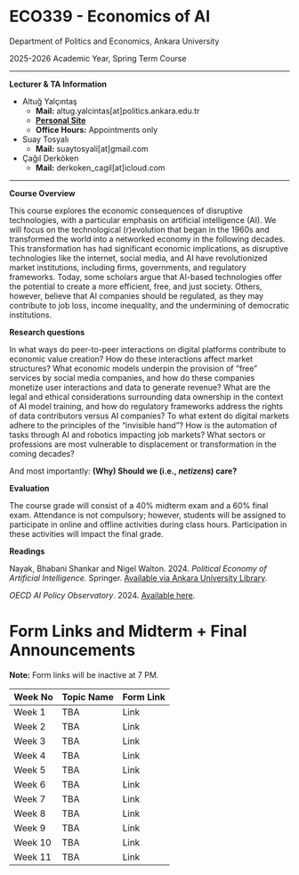 # ECO339 - Economics of AI

Department of Politics and Economics, Ankara University

2025-2026 Academic Year, Spring Term Course

---
**Lecturer & TA Information**

- Altuğ Yalçıntaş
    - **Mail:** altug.yalcintas[at]politics.ankara.edu.tr
    - [**Personal Site**](https://sekerefe.github.io/)
    - **Office Hours:** Appointments only
- Suay Tosyalı
    - **Mail:** suaytosyali[at]gmail.com
- Çağıl Derköken
    - **Mail:** derkoken_cagil[at]icloud.com
---

**Course Overview**

This course explores the economic consequences of disruptive technologies, with a particular emphasis on artificial intelligence (AI). We will focus on the technological (r)evolution that began in the 1960s and transformed the world into a networked economy in the following decades. This transformation has had significant economic implications, as disruptive technologies like the internet, social media, and AI have revolutionized market institutions, including firms, governments, and regulatory frameworks. Today, some scholars argue that AI-based technologies offer the potential to create a more efficient, free, and just society. Others, however, believe that AI companies should be regulated, as they may contribute to job loss, income inequality, and the undermining of democratic institutions.

**Research questions**

In what ways do peer-to-peer interactions on digital platforms contribute to economic value creation? How do these interactions affect market structures? What economic models underpin the provision of “free” services by social media companies, and how do these companies monetize user interactions and data to generate revenue? What are the legal and ethical considerations surrounding data ownership in the context of AI model training, and how do regulatory frameworks address the rights of data contributors versus AI companies? To what extent do digital markets adhere to the principles of the “invisible hand”? How is the automation of tasks through AI and robotics impacting job markets? What sectors or professions are most vulnerable to displacement or transformation in the coming decades?

And most importantly: **(Why) Should we (i.e., _netizens_) care?**

**Evaluation**

The course grade will consist of a 40% midterm exam and a 60% final exam. Attendance is not compulsory; however, students will be assigned to participate in online and offline activities during class hours. Participation in these activities will impact the final grade.

**Readings**

Nayak, Bhabani Shankar and Nigel Walton. 2024. _Political Economy of Artificial Intelligence._ Springer. [Available via Ankara University Library](https://link.springer.com/book/10.1007/978-3-031-62308-0#about-authors).

_OECD AI Policy Observatory_. 2024. [Available here](https://oecd.ai/en/).

# Form Links and Midterm + Final Announcements

**Note:** Form links will be inactive at 7 PM.

| Week No | Topic Name | Form Link |
| ------- | ---------- | --------- |
| Week 1  | TBA        | Link      |
| Week 2  | TBA        | Link      |
| Week 3  | TBA        | Link      |
| Week 4  | TBA        | Link      |
| Week 5  | TBA        | Link      |
| Week 6  | TBA        | Link      |
| Week 7  | TBA        | Link      |
| Week 8  | TBA        | Link      |
| Week 9  | TBA        | Link      |
| Week 10 | TBA        | Link      |
| Week 11 | TBA        | Link      |
